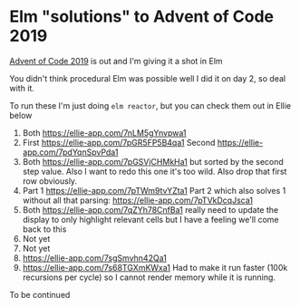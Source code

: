 # Elm "solutions" to Advent of Code 2019

[Advent of Code 2019](https://adventofcode.com/2019) is out and I'm giving
it a shot in Elm

You didn't think procedural Elm was possible well I did it on day 2, so deal with it.

To run these I'm just doing `elm reactor`, but you can check them out in Ellie below

1. Both <https://ellie-app.com/7nLM5gYnvpwa1>
2. First <https://ellie-app.com/7pGR5FP5B4qa1> Second <https://ellie-app.com/7pdYqnSpvPda1>
3. Both <https://ellie-app.com/7pGSVjCHMkHa1> but sorted by the second step value.
  Also I want to redo this one it's too wild.
  Also drop that first row obviously.
4. Part 1 <https://ellie-app.com/7pTWm9tvYZta1> Part 2 which also solves 1 without all that parsing: <https://ellie-app.com/7pTVkDcqJsca1>
5. Both <https://ellie-app.com/7qZYh78CnfBa1>
  really need to update the display to only highlight relevant cells but I have a feeling we'll come back to this
6. Not yet
7. Not yet
8. <https://ellie-app.com/7sgSmvhn42Qa1>
9. https://ellie-app.com/7s68TGXmKWxa1 Had to make it run faster (100k recursions per cycle) so I cannot render memory while it is running.

To be continued
